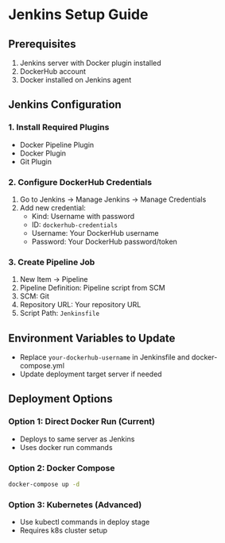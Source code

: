# Jenkins Setup Guide

## Prerequisites
1. Jenkins server with Docker plugin installed
2. DockerHub account
3. Docker installed on Jenkins agent

## Jenkins Configuration

### 1. Install Required Plugins
- Docker Pipeline Plugin
- Docker Plugin
- Git Plugin

### 2. Configure DockerHub Credentials
1. Go to Jenkins → Manage Jenkins → Manage Credentials
2. Add new credential:
   - Kind: Username with password
   - ID: `dockerhub-credentials`
   - Username: Your DockerHub username
   - Password: Your DockerHub password/token

### 3. Create Pipeline Job
1. New Item → Pipeline
2. Pipeline Definition: Pipeline script from SCM
3. SCM: Git
4. Repository URL: Your repository URL
5. Script Path: `Jenkinsfile`

## Environment Variables to Update
- Replace `your-dockerhub-username` in Jenkinsfile and docker-compose.yml
- Update deployment target server if needed

## Deployment Options

### Option 1: Direct Docker Run (Current)
- Deploys to same server as Jenkins
- Uses docker run commands

### Option 2: Docker Compose
```bash
docker-compose up -d
```

### Option 3: Kubernetes (Advanced)
- Use kubectl commands in deploy stage
- Requires k8s cluster setup
